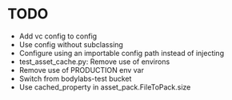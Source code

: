 TODO
====

- Add vc config to config
- Use config without subclassing
- Configure using an importable config path instead of injecting
- test_asset_cache.py: Remove use of environs
- Remove use of PRODUCTION env var
- Switch from bodylabs-test bucket
- Use cached_property in asset_pack.FileToPack.size
